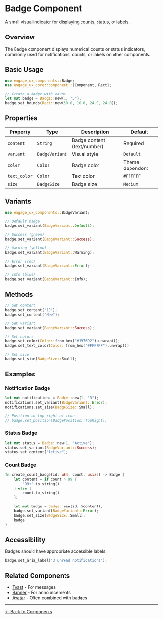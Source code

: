 # Badge Component

A small visual indicator for displaying counts, status, or labels.

## Overview

The Badge component displays numerical counts or status indicators, commonly used for notifications, counts, or labels on other components.

## Basic Usage

```rust
use engage_ux_components::Badge;
use engage_ux_core::component::{Component, Rect};

// Create a badge with count
let mut badge = Badge::new(1, "5");
badge.set_bounds(Rect::new(50.0, 10.0, 24.0, 24.0));
```

## Properties

| Property | Type | Description | Default |
|----------|------|-------------|---------|
| `content` | `String` | Badge content (text/number) | Required |
| `variant` | `BadgeVariant` | Visual style | `Default` |
| `color` | `Color` | Badge color | Theme dependent |
| `text_color` | `Color` | Text color | `#FFFFFF` |
| `size` | `BadgeSize` | Badge size | `Medium` |

## Variants

```rust
use engage_ux_components::BadgeVariant;

// Default badge
badge.set_variant(BadgeVariant::Default);

// Success (green)
badge.set_variant(BadgeVariant::Success);

// Warning (yellow)
badge.set_variant(BadgeVariant::Warning);

// Error (red)
badge.set_variant(BadgeVariant::Error);

// Info (blue)
badge.set_variant(BadgeVariant::Info);
```

## Methods

```rust
// Set content
badge.set_content("10");
badge.set_content("New");

// Set variant
badge.set_variant(BadgeVariant::Success);

// Set colors
badge.set_color(Color::from_hex("#1976D2").unwrap());
badge.set_text_color(Color::from_hex("#FFFFFF").unwrap());

// Set size
badge.set_size(BadgeSize::Small);
```

## Examples

### Notification Badge

```rust
let mut notifications = Badge::new(1, "3");
notifications.set_variant(BadgeVariant::Error);
notifications.set_size(BadgeSize::Small);

// Position on top-right of icon
// badge.set_position(BadgePosition::TopRight);
```

### Status Badge

```rust
let mut status = Badge::new(1, "Active");
status.set_variant(BadgeVariant::Success);
status.set_content("Active");
```

### Count Badge

```rust
fn create_count_badge(id: u64, count: usize) -> Badge {
    let content = if count > 99 {
        "99+".to_string()
    } else {
        count.to_string()
    };
    
    let mut badge = Badge::new(id, &content);
    badge.set_variant(BadgeVariant::Error);
    badge.set_size(BadgeSize::Small);
    badge
}
```

## Accessibility

Badges should have appropriate accessible labels:

```rust
badge.set_aria_label("3 unread notifications");
```

## Related Components

- [Toast](toast.md) - For messages
- [Banner](banner.md) - For announcements
- [Avatar](avatar.md) - Often combined with badges

---

[← Back to Components](index.md)
